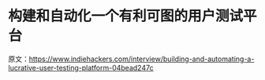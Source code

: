 # 构建和自动化一个有利可图的用户测试平台

原文：<https://www.indiehackers.com/interview/building-and-automating-a-lucrative-user-testing-platform-04bead247c>